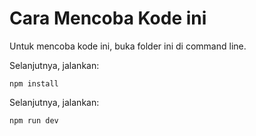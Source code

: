 # Cara Mencoba Kode ini

Untuk mencoba kode ini, buka folder ini di command line.

Selanjutnya, jalankan:

```
npm install
```

Selanjutnya, jalankan:

```
npm run dev
```
